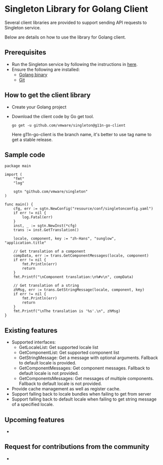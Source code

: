 Singleton Library for Golang Client
============

Several client libraries are provided to support sending API requests to Singleton service.

Below are details on how to use the library for Golang client.

Prerequisites
------------
 * Run the Singleton service by following the instructions in [here](https://github.com/vmware/singleton/blob/master/README.md).
 * Ensure the following are installed:     
    - [Golang binary](https://golang.org/doc/install)
    - [Git](https://git-scm.com/downloads)

How to get the client library
------------
 * Create your Golang project
   
 * Download the client code by Go get tool.
    ```
    go get -u github.com/vmware/singleton@g11n-go-client
    ```
    Here g11n-go-client is the branch name, it's better to use tag name to get a stable release.

Sample code
------------

```Golang
package main

import (
	"fmt"
	"log"

	sgtn "github.com/vmware/singleton"
)

func main() {
	cfg, err := sgtn.NewConfig("resource/conf/singletonconfig.yaml")
	if err != nil {
		log.Fatal(err)
	}
	inst, _ := sgtn.NewInst(*cfg)
	trans := inst.GetTranslation()

	locale, component, key := "zh-Hans", "sunglow", "application.title"

	// Get translation of a component
	compData, err := trans.GetComponentMessages(locale, component)
	if err != nil {
		fmt.Println(err)
		return
	}
	fmt.Printf("\nComponent translation:\n%#v\n", compData)

	// Get translation of a string
	zhMsg, err := trans.GetStringMessage(locale, component, key)
	if err != nil {
		fmt.Println(err)
		return
	}
	fmt.Printf("\nThe translation is '%s'.\n", zhMsg)
}
```

Existing features
------------
 * Supported interfaces: 
    * GetLocaleList: Get supported locale list
    * GetComponentList: Get supported component list
    * GetStringMessage: Get a message with optional arguments. Fallback to default locale is provided.
    * GetComponentMessages: Get component messages. Fallback to default locale is not provided.
    * GetComponentsMessages: Get messages of multiple components. Fallback to default locale is not provided.
 * Provide cache management as well as register cache.
 * Support falling back to locale bundles when failing to get from server
 * Support falling back to default locale when failing to get string message of a specified locale.

Upcoming features 
------------
 * <TO DO: Add upcoming features if any>

Request for contributions from the community
------------
 * 
   

